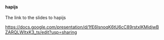 #### hapijs

The link to the slides to hapijs

https://docs.google.com/presentation/d/1fE6lsnoqK6tU6cC89rstxlKMidjwBZARQLWltxK3_ts/edit?usp=sharing
